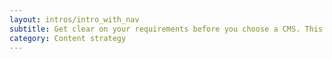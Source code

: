 ```yaml
---
layout: intros/intro_with_nav
subtitle: Get clear on your requirements before you choose a CMS. This guide will help you to frame your questions about which type of CMS you need to suit your purposes.
category: Content strategy
---
```

